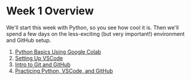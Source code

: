 # Week 1 Overview

We'll start this week with Python, so you see how cool it is. Then we'll spend a few days on the less-exciting (but very important!) environment and GitHub setup.

1. [Python Basics Using Google Colab](ep1/)
2. [Setting Up VSCode](ep2/)
3. [Intro to Git and GitHub](ep3/)
4. [Practicing Python, VSCode, and GitHub](ep4/)
